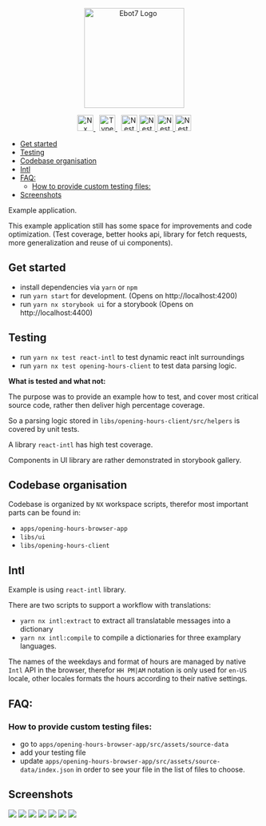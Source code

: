 <p align="center">
  <a href="https://wolt.com/" target="blank"><img src="https://sp-ao.shortpixel.ai/client/to_auto,q_glossy,ret_img/https://restia.cz/wp-content/uploads/2020/06/Sticker_Wolt_Logo_RGB_.png" width="200" alt="Ebot7 Logo" /></a>
</p>
<p align="center">
  <a href="http://nx.dev/" target="blank">
    <img src="https://raw.githubusercontent.com/nrwl/nx/master/images/nx-logo.png" height="32" alt="Nx"/>
  </a>
  <span>&nbsp;</span>
  <a href="https://www.typescriptlang.org/" target="blank">
    <img src="https://upload.wikimedia.org/wikipedia/commons/thumb/4/4c/Typescript_logo_2020.svg/1920px-Typescript_logo_2020.svg.png" height="32" alt="Typescript"/>
  </a>
  <span>&nbsp;</span>
  <a href="http://react.com/" target="blank">
    <img src="https://upload.wikimedia.org/wikipedia/commons/thumb/a/a7/React-icon.svg/2300px-React-icon.svg.png" height="32" alt="Nest Logo" />
  </a>
  <a href="https://storybook.js.org/" target="blank">
    <img src="https://avatars.githubusercontent.com/u/22632046?s=280&v=4" height="32" alt="Nest Logo" />
  </a>
  <a href="https://formatjs.io/" target="blank">
    <img src="https://avatars.githubusercontent.com/u/50559490?s=200&v=4" height="32" alt="Nest Logo" />
  </a>
  <a href="https://mui.com/" target="blank">
    <img src="https://mui.com/static/logo.png" height="32" alt="Nest Logo" />
  </a>
</p>

- [Get started](#get-started)
- [Testing](#testing)
- [Codebase organisation](#codebase-organisation)
- [Intl](#intl)
- [FAQ:](#faq)
  - [How to provide custom testing files:](#how-to-provide-custom-testing-files)
- [Screenshots](#screenshots)

Example application.

This example application still has some space for improvements and code optimization.
(Test coverage, better hooks api, library for fetch requests, more generalization and reuse of ui components).

## Get started

- install dependencies via `yarn` or `npm`
- run `yarn start` for development. (Opens on http://localhost:4200)
- run `yarn nx storybook ui` for a storybook (Opens on http://localhost:4400)

## Testing

- run `yarn nx test react-intl` to test dynamic react inlt surroundings
- run `yarn nx test opening-hours-client` to test data parsing logic.

**What is tested and what not:**

The purpose was to provide an example how to test, and cover most critical
source code, rather then deliver high percentage coverage.

So a parsing logic stored in `libs/opening-hours-client/src/helpers` is covered
by unit tests.

A library `react-intl` has high test coverage.

Components in UI library are rather demonstrated in storybook gallery.

## Codebase organisation

Codebase is organized by `NX` workspace scripts, therefor most important parts
can be found in:

- `apps/opening-hours-browser-app`
- `libs/ui`
- `libs/opening-hours-client`

## Intl

Example is using `react-intl` library.

There are two scripts to support a workflow with translations:

- `yarn nx intl:extract` to extract all translatable messages into a dictionary
- `yarn nx intl:compile` to compile a dictionaries for three examplary languages.

The names of the weekdays and format of hours are managed by native `Intl` API
in the browser, therefor `HH PM|AM` notation is only used for `en-US` locale, other locales
formats the hours according to their native settings.

## FAQ:

### How to provide custom testing files:

- go to `apps/opening-hours-browser-app/src/assets/source-data`
- add your testing file
- update `apps/opening-hours-browser-app/src/assets/source-data/index.json` in
  order to see your file in the list of files to choose.

## Screenshots

<img src="/docs/img/screenshot-2022-10-31-174233.png" />
<img src="/docs/img/screenshot-2022-10-31-174250.png" />
<img src="/docs/img/screenshot-2022-10-31-174606.png" />
<img src="/docs/img/screenshot-2022-10-31-174625.png" />
<img src="/docs/img/screenshot-2022-10-31-174641.png" />
<img src="/docs/img/screenshot-2022-10-31-174659.png" />
<img src="/docs/img/screenshot-2022-10-31-180214.png" />
